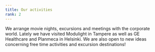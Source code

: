 ```yaml
---
title: Our activities
rank: 2
---
```


We arrange movie nights, excursions and meetings with the corporate world. Lately we have visited Modulight in Tampere
as well as GE Healthcare and Planmeca in Helsinki. We are also open to new ideas concerning free time activities and
excursion destinations!
